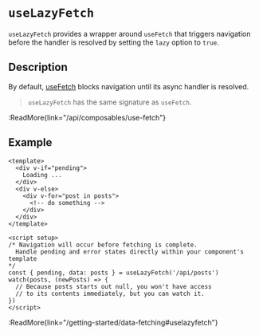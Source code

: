 # `useLazyFetch`

`useLazyFetch` provides a wrapper around `useFetch` that triggers navigation before the handler is resolved by setting the `lazy` option to `true`.

## Description

By default, [useFetch](/api/composables/use-fetch) blocks navigation until its async handler is resolved.

> `useLazyFetch` has the same signature as `useFetch`.

:ReadMore{link="/api/composables/use-fetch"}

## Example

```vue
<template>
  <div v-if="pending">
    Loading ...
  </div>
  <div v-else>
    <div v-for="post in posts">
      <!-- do something -->
    </div>
  </div>
</template>

<script setup>
/* Navigation will occur before fetching is complete.
  Handle pending and error states directly within your component's template
*/
const { pending, data: posts } = useLazyFetch('/api/posts')
watch(posts, (newPosts) => {
  // Because posts starts out null, you won't have access
  // to its contents immediately, but you can watch it.
})
</script>
```

:ReadMore{link="/getting-started/data-fetching#uselazyfetch"}
